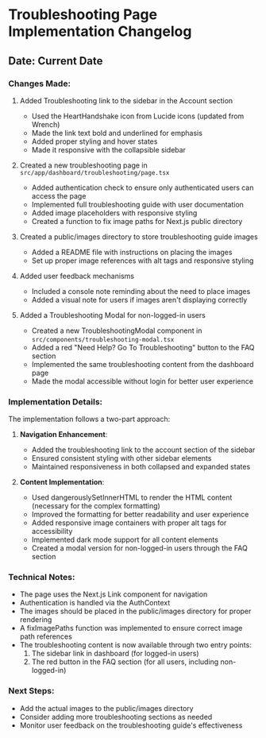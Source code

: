 # Troubleshooting Page Implementation Changelog

## Date: Current Date

### Changes Made:

1. Added Troubleshooting link to the sidebar in the Account section
   - Used the HeartHandshake icon from Lucide icons (updated from Wrench)
   - Made the link text bold and underlined for emphasis
   - Added proper styling and hover states
   - Made it responsive with the collapsible sidebar  

2. Created a new troubleshooting page in `src/app/dashboard/troubleshooting/page.tsx`
   - Added authentication check to ensure only authenticated users can access the page
   - Implemented full troubleshooting guide with user documentation
   - Added image placeholders with responsive styling
   - Created a function to fix image paths for Next.js public directory

3. Created a public/images directory to store troubleshooting guide images
   - Added a README file with instructions on placing the images
   - Set up proper image references with alt tags and responsive styling

4. Added user feedback mechanisms
   - Included a console note reminding about the need to place images
   - Added a visual note for users if images aren't displaying correctly

5. Added a Troubleshooting Modal for non-logged-in users
   - Created a new TroubleshootingModal component in `src/components/troubleshooting-modal.tsx`
   - Added a red "Need Help? Go To Troubleshooting" button to the FAQ section
   - Implemented the same troubleshooting content from the dashboard page
   - Made the modal accessible without login for better user experience

### Implementation Details:

The implementation follows a two-part approach:

1. **Navigation Enhancement**:
   - Added the troubleshooting link to the account section of the sidebar
   - Ensured consistent styling with other sidebar elements
   - Maintained responsiveness in both collapsed and expanded states

2. **Content Implementation**:
   - Used dangerouslySetInnerHTML to render the HTML content (necessary for the complex formatting)
   - Improved the formatting for better readability and user experience
   - Added responsive image containers with proper alt tags for accessibility
   - Implemented dark mode support for all content elements
   - Created a modal version for non-logged-in users through the FAQ section

### Technical Notes:

- The page uses the Next.js Link component for navigation
- Authentication is handled via the AuthContext
- The images should be placed in the public/images directory for proper rendering
- A fixImagePaths function was implemented to ensure correct image path references
- The troubleshooting content is now available through two entry points:
  1. The sidebar link in dashboard (for logged-in users)
  2. The red button in the FAQ section (for all users, including non-logged-in)

### Next Steps:

- Add the actual images to the public/images directory
- Consider adding more troubleshooting sections as needed
- Monitor user feedback on the troubleshooting guide's effectiveness 